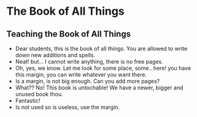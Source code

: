# The Book of All Things

## Teaching the Book of All Things
- Dear students, this is the book of all things. You are allowed to write down new additions and spells. 
- Neat! but... I cannot write anything, there is no free pages.
- Oh, yes, we know. Let me look for some place, some.. here! you have this margin, you can write whatever you want there. 
- Is a margin, is not big enough. Can you add more pages? 
- What?? No! This book is untochable! We have a newer, bigger and unused book thou. 
- Fantastic! 
- Is not used so is useless, use the margin. 

